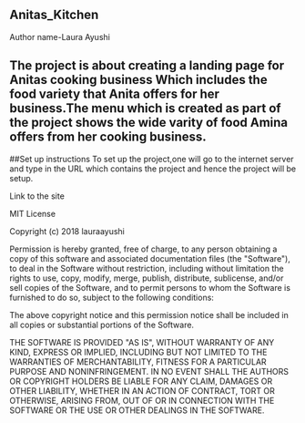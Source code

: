 Anitas_Kitchen
---
Author name-Laura Ayushi

The project is about creating a landing page for Anitas cooking business
Which includes the food variety that Anita offers for her business.The 
menu which is created as part of the project shows the wide varity of food
Amina offers from her cooking business.
---
##Set up instructions
To set up the project,one will go to the internet server and type in the URL 
which contains the project and hence the project will be setup.

Link to the site 

MIT License

Copyright (c) 2018 lauraayushi

Permission is hereby granted, free of charge, to any person obtaining a copy
of this software and associated documentation files (the "Software"), to deal
in the Software without restriction, including without limitation the rights
to use, copy, modify, merge, publish, distribute, sublicense, and/or sell
copies of the Software, and to permit persons to whom the Software is
furnished to do so, subject to the following conditions:

The above copyright notice and this permission notice shall be included in all
copies or substantial portions of the Software.

THE SOFTWARE IS PROVIDED "AS IS", WITHOUT WARRANTY OF ANY KIND, EXPRESS OR
IMPLIED, INCLUDING BUT NOT LIMITED TO THE WARRANTIES OF MERCHANTABILITY,
FITNESS FOR A PARTICULAR PURPOSE AND NONINFRINGEMENT. IN NO EVENT SHALL THE
AUTHORS OR COPYRIGHT HOLDERS BE LIABLE FOR ANY CLAIM, DAMAGES OR OTHER
LIABILITY, WHETHER IN AN ACTION OF CONTRACT, TORT OR OTHERWISE, ARISING FROM,
OUT OF OR IN CONNECTION WITH THE SOFTWARE OR THE USE OR OTHER DEALINGS IN THE
SOFTWARE.

